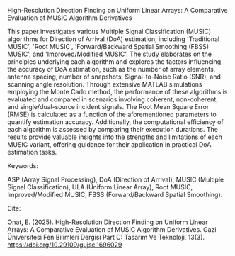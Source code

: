 High-Resolution Direction Finding on Uniform Linear Arrays: A Comparative Evaluation of MUSIC Algorithm Derivatives

This paper investigates various Multiple Signal Classification (MUSIC) algorithms for Direction of Arrival (DoA) estimation, 
including 'Traditional MUSIC', 'Root MUSIC', 'Forward/Backward Spatial Smoothing (FBSS) MUSIC', and 'Improved/Modified MUSIC'. 
The study elaborates on the principles underlying each algorithm and explores the factors influencing the accuracy of DoA estimation, 
such as the number of array elements, antenna spacing, number of snapshots, Signal-to-Noise Ratio (SNR), and scanning angle resolution. 
Through extensive MATLAB simulations employing the Monte Carlo method, the performance of these algorithms is evaluated and compared 
in scenarios involving coherent, non-coherent, and single/dual-source incident signals. The Root Mean Square Error (RMSE) is calculated 
as a function of the aforementioned parameters to quantify estimation accuracy. Additionally, the computational efficiency of each 
algorithm is assessed by comparing their execution durations. The results provide valuable insights into the strengths and limitations 
of each MUSIC variant, offering guidance for their application in practical DoA estimation tasks.

Keywords:

ASP (Array Signal Processing), DoA (Direction of Arrival), MUSIC (Multiple Signal Classification), ULA (Uniform Linear Array), Root MUSIC, Improved/Modified MUSIC, FBSS (Forward/Backward Spatial Smoothing).

Cite:

Onat, E. (2025). High-Resolution Direction Finding on Uniform Linear Arrays: A Comparative Evaluation of MUSIC Algorithm Derivatives. 
Gazi Üniversitesi Fen Bilimleri Dergisi Part C: Tasarım Ve Teknoloji, 13(3). 
https://doi.org/10.29109/gujsc.1696029


